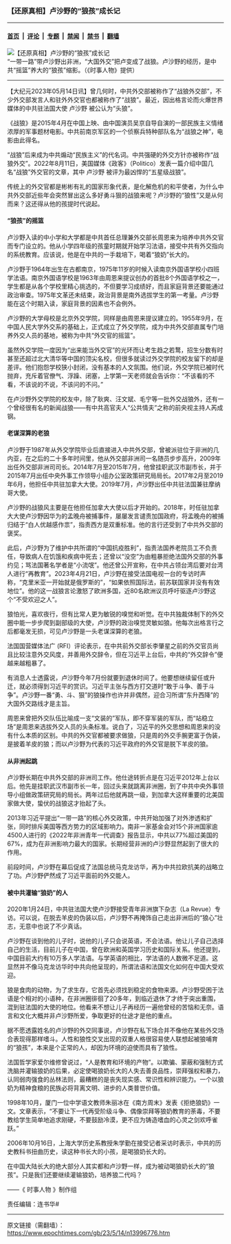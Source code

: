 ### 【还原真相】卢沙野的“狼孩”成长记

---

#### [首页](../../../..?n13996776) &nbsp;|&nbsp; [评论](../../../../../epoch-comment?n13996776) &nbsp;|&nbsp; [专题](../../../../../epoch-special?n13996776) &nbsp;|&nbsp; [禁闻](../../../../../epoch-news?n13996776) &nbsp;|&nbsp; [禁书](../../../../../books?n13996776) &nbsp;|&nbsp; [翻墙](https://github.com/gfw-breaker/nogfw/blob/master/README.md?n13996776)


<div><img alt="【还原真相】卢沙野的“狼孩”成长记" class="attachment-djy_600_400 size-djy_600_400 wp-post-image" src="https://i.epochtimes.com/assets/uploads/2023/05/id13996782-1200x800-600x400.jpg"/>
<div class="caption">
 “一带一路”带卢沙野出非洲，“大国外交”把卢变成了战狼。卢沙野的经历，是中共“摇篮”养大的“狼孩”缩影。（《时事人物》提供）
</div></div><hr/><div class="post_content" id="artbody" itemprop="articleBody">
 <!-- article content begin -->
 <p>
  【大纪元2023年05月14日讯】曾几何时，中共外交部被称作了“战狼外交部”，不少外交部发言人和驻外外交官也都被称作了“战狼”。最近，因出格言论而火爆世界媒体的中共驻法国大使
  <ok href="https://www.epochtimes.com/gb/tag/%E5%8D%A2%E6%B2%99%E9%87%8E.html">
   卢沙野
  </ok>
  被公认为“头狼”。
 </p>
 <p>
  《战狼》是2015年4月在中国上映、由中国演员吴京自导自演的一部民族主义情绪浓厚的军事题材电影。中共前南京军区的一个侦察兵特种部队名为“战狼之神”，电影由此得名。
 </p>
 <p>
  <center>
  </center>
  <p>
   “战狼”后来成为中共煽动“民族主义”的代名词。中共强硬的外交方针亦被称作“战狼外交”。2022年8月11日，美国媒体《政客》（Politico）发表一篇介绍中国几名“战狼”外交官的文章，其中
   <ok href="https://www.epochtimes.com/gb/tag/%E5%8D%A2%E6%B2%99%E9%87%8E.html">
    卢沙野
   </ok>
   被评为最凶悍的“五星级战狼”。
  </p>
  <p>
   传统上的外交官都是彬彬有礼的国家形象代表，是化解危机的和平使者，为什么中共外交部近些年会突然冒出这么多好勇斗狠的战狼来呢？卢沙野的“狼性”又是从何而来？这还得从他的孩提时代说起。
  </p>
  <h4>
   “狼孩”的摇篮
  </h4>
  <p>
   卢沙野入读的中小学和大学都是中共首任总理兼外交部长周恩来为培养中共外交官而专门设立的。他从小学四年级的孩童时期就开始学习法语，接受中共有外交指向的系统教育。应该说，他是在中共的一手栽培下，喝着“狼奶”长大的。
  </p>
  <p>
   卢沙野于1964年出生在古都南京，1975年11岁的时候入读南京外国语学校小四班学法语。南京外国语学校是1963年由周恩来提议创办的首批8个外国语学校之一，学生都是从各个学校里精心挑选的，不但要学习成绩好，而且家庭背景还要能通过政治审查。1975年文革还未结束，政治背景是南外选拔学生的第一考量。卢沙野能在这个时期入读，家庭背景的因素也不会例外。
  </p>
  <p>
   卢沙野的大学母校是北京外交学院，同样是由周恩来提议建立的。1955年9月，在中国人民大学外交系的基础上，正式成立了外交学院，成为中共外交部直属专门培养外交人员的基地，被称为中共“外交官的摇篮”。
  </p>
  <p>
   虽然外交学院一度因为“出来能当外交官”的光环而让考生趋之若鹜，招生分数有时甚至还超过北大清华等中国的顶尖名校，但很多就读过外交学院的校友留下的却是差评。他们抱怨学校狭小封闭，没有基本的人文氛围。他们说，外交学院已被时代抛弃，充斥着官僚气、浮躁、闭塞，上学第一天老师就会告诉你：“不该看的不看，不该说的不说，不该问的不问。”
  </p>
  <p>
   在卢沙野外交学院的校友中，除了耿爽、汪文斌、毛宁等一批外交战狼外，还有一个曾经很有名的新闻战狼——有中共高官夫人“公共情夫”之称的前央视主持人芮成钢。
  </p>
  <h4>
   老谋深算的老狼
  </h4>
  <p>
   卢沙野于1987年从外交学院毕业后直接进入中共外交部，曾被派驻位于非洲的几内亚，在之后的二十多年时间里，他从外交部非洲司一名随员步步高升，2009年出任外交部非洲司司长。2014年7月至2015年7月，他曾挂职武汉市副市长，并于2015年7月出任中央外事工作领导小组办公室政策研究局局长。2017年2月至2019年6月，他担任中共驻加拿大大使。2019年7月，卢沙野出任中共驻法国兼驻摩纳哥大使。
  </p>
  <p>
   卢沙野的战狼风主要是在他担任加拿大大使以后才开始的。2018年，时任驻加拿大大使卢沙野因华为的孟晚舟被捕事件，屡屡发言谴责加国政府，将孟晚舟的被捕归结于“白人优越感作祟”，指责西方是双重标准。他的言行还受到了中共外交部的褒奖。
  </p>
  <p>
   此后，卢沙野为了维护中共所谓的“中国抗疫胜利”，指责法国养老院员工不负责任，导致病人在饥饿和疾病中死去；还曾以“没空”为由粗暴拒绝法国外交部的外事约见；骂法国著名学者是“小流氓”。他还曾公开宣称，在中共占领台湾后要对台湾人进行“再教育”。2023年4月21日，卢沙野在接受法国电视一台的专访时声称，“克里米亚一开始就是俄罗斯的”，“如果依照国际法，前苏联国家并没有有效地位”。他的这一战狼言论激怒了欧洲多国，近80名欧洲议员呼吁驱逐卢沙野这个“不受欢迎之人”。
  </p>
  <p>
   狼怕光，喜欢夜行，但有比常人更为敏锐的嗅觉和听觉。在中共独裁体制下的外交圈中能一步步爬到副部级的大使，卢沙野的政治嗅觉灵敏如狼。他每次出格言行之后都毫发无损，可见卢沙野是一头老谋深算的老狼。
  </p>
  <p>
   法国国营媒体法广 (RFI）评论表示，在中共前外交部长李肇星之前的外交官员尚且比较注意外交风度，并善用外交辞令，但在习近平上台后，中共的“外交辞令”便越来越粗暴了。
  </p>
  <p>
   有消息人士透露说，卢沙野今年7月份就要到退休时间了。他要想继续留任或升迁，就必须得到习近平的赏识。习近平主张与西方打交道时“敢于斗争、善于斗争”。卢沙野一番“勇、斗、狠”的狼操作也许并非偶然，迎合习所谓“东升西降”的大国外交路线才是主旨。
  </p>
  <p>
   周恩来曾把外交队伍比喻成一支“文装的”军队，即不穿军装的军队，而“站稳立场”是周恩来选拔外交人员的头条标准。说白了，习近平的外交思想和周恩来的没有什么本质的区别。中共的外交官都被要求做狼，只是周的外交手腕更富于伪装，是披着羊皮的狼；而以卢沙野为代表的习近平政府的外交官是脱下羊皮的狼。
  </p>
  <p>
   <center>
   </center>
   <h4>
    从非洲起跳
   </h4>
   <p>
    卢沙野长期在中共外交部的非洲司工作。他仕途转折点是在习近平2012年上台以后。他先是挂职武汉市副市长一年，回过头来就跳离非洲圈，到了中共中央外事领导小组做政策研究局的局长。两年过后他就再跳一级，到加拿大这样重要的北美国家做大使，蛰伏的战狼这才抬起了头。
   </p>
   <p>
    2013年习近平提出“一带一路”的核心外交政策，中共开始加强了对外渗透和扩张，同时排斥美国等西方势力的区域影响力。南非一家基金会对15个非洲国家逾4500人进行的《2022年非洲青年一代调查》报告显示，中共以77%超过美国的67%，成为在非洲影响力最大的国家。长期经营非洲的卢沙野显然起到了很大的作用。
   </p>
   <p>
    前段时间，卢沙野在幕后促成了法国总统马克龙访华，再为中共拉欧抗美的战略立了功。卢沙野俨然成了习近平面前的外交能人。
   </p>
   <h4>
    被中共灌输“狼奶”的人
   </h4>
   <p>
    2020年1月24日，中共驻法国大使卢沙野接受青年非洲旗下杂志（La Revue）专访。可以说，在脱去羊皮的伪装以后，卢沙野不再掩饰自己走出非洲后的“狼心”壮志，无意中也说了不少真话。
   </p>
   <p>
    卢沙野在谈到他的儿子时，说他的儿子只会说英语，不会法语。他让儿子自己选择自己的生活，目前儿子在中国，曾在欧洲和英国学习历史和国际关系。他还提到，中国目前大约有10万多人学法语。与学英语的相比，学法语的人数微不足道。这显然并不像马克龙访华时中共向他呈现的，所谓法语和法国文化如何在中国大受欢迎。
   </p>
   <p>
    狼是食肉的动物，为了求生存，它首先必须找到稳定的食物来源。卢沙野受困于法语是个相对的小语种，在非洲圈徘徊了20多年，到临近退休了才终于突出重围，混到驻法国的大使的地位。他看来不想让儿子再经历一遍他曾经的苦恼和无奈。语言和文化大概并非卢沙野所爱，争取更好的仕途才是他的重点。
   </p>
   <p>
    据不愿透露姓名的卢沙野的外交同事说，卢沙野在私下场合并不像他在某些外交场合表现得那样嗜斗。人性和狼性交叉出现的双重人格很容易使人联想起被狼哺育的“狼孩”，本来是个正常的人，却因为环境的迫使而具有了狼性。
   </p>
   <p>
    法国哲学家爱尔维修曾说过，“人是教育和环境的产物”。以欺骗、蒙蔽和强制方式洗脑并灌输狼奶的后果，必定使喝狼奶长大的人失去善良品性，崇拜强权和暴力，认同弱肉强食的丛林法则，最糟糕的是丧失现实感、常识性和辨识能力。一个以狼奶为精神食粮的民族必将背离文明、进步的人类普世价值。
   </p>
   <p>
    1998年10月，厦门一位中学语文教师朱丽冰在《南方周末》发表《拒绝狼奶》一文。文章表示，“不要让下一代再受阶级斗争、偶像崇拜等狼奶教育的荼毒，不要教给学生简单地追求刚硬，不要鼓励冷漠，更不应为铸造嗜血的心灵之剑欢呼雀跃。”
   </p>
   <p>
    2006年10月16日，上海大学历史系教授朱学勤在接受记者采访时表示，中共的历史教科书扭曲历史，读这种书长大的小孩，是喝狼奶长大的。
   </p>
   <p>
    在中国大陆长大的绝大部分人其实都和卢沙野一样，成为被动喝狼奶长大的“狼孩”。只是我们还要继续灌输狼奶，培养狼二代吗？
   </p>
   <p>
    ——《
    <ok href="https://www.epochtimes.com/gb/tag/%E6%99%82%E4%BA%8B%E4%BA%BA%E7%89%A9.html">
     时事人物
    </ok>
    》制作组
   </p>
   <p>
    责任编辑：连书华#
   </p>
   <!-- article content end -->
   <div id="below_article_ad">
   </div>
  </p>
 </p>
</div>


---

原文链接（需翻墙）：https://www.epochtimes.com/gb/23/5/14/n13996776.htm